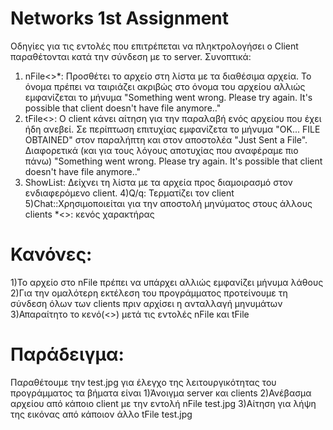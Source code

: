 Networks 1st Assignment
========
Οδηγίες για τις εντολές που επιτρέπεται να πληκτρολογήσει ο Client παραθέτονται κατά την σύνδεση με το server. Συνοπτικά:
1) nFile<>*<Name of file>: Προσθέτει το αρχείο <Name of file> στη λίστα με τα διαθέσιμα αρχεία. Το όνομα πρέπει να ταιριάζει ακριβώς στο όνομα του αρχείου αλλιώς εμφανίζεται το μήνυμα "Something went wrong. Please try again. It's possible that client doesn't have file anymore.." 
2) tFile<><Name of file>: Ο client κάνει αίτηση για την παραλαβή ενός αρχείου που έχει ήδη ανεβεί. Σε περίπτωση επιτυχίας εμφανίζετα το μήνυμα "OK... FILE OBTAINED" στον παραλήπτη και στον αποστολέα "Just Sent a File". Διαφορετικά (και για τους λόγους αποτυχίας που αναφέραμε πιο πάνω) "Something went wrong. Please try again. It's possible that client doesn't have file anymore.." 
3) ShowList: Δείχνει τη λίστα με τα αρχεία προς διαμοιρασμό στον ενδιαφερόμενο client.
4)Q/q: Τερματίζει τον client
5)Chat:<Message>:Χρησιμοποιείται για την αποστολή μηνύματος στους άλλους clients
*<>: κενός χαρακτήρας

Κανόνες:
========

1)Το αρχείο στο nFile πρέπει να υπάρχει αλλιώς εμφανίζει μήνυμα λάθους
2)Για την ομαλότερη εκτέλεση του προγράμματος προτείνουμε τη σύνδεση όλων των clients πριν αρχίσει η ανταλλαγή μηνυμάτων
3)Απαραίτητο το κενό(<>) μετά τις εντολές nFile και tFile

Παράδειγμα:
========
Παραθέτουμε την test.jpg για έλεγχο της λειτουργικότητας του προγράμματος τα βήματα είναι
1)Άνοιγμα server και clients
2)Ανέβασμα αρχείου από κάποιο client με την εντολή nFile test.jpg
3)Αίτηση για λήψη της εικόνας από κάποιον άλλο tFile test.jpg

